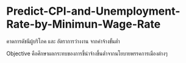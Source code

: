# Predict-CPI-and-Unemployment-Rate-by-Minimun-Wage-Rate
คาดการดัชนีผู้บริโภค และ อัตราการว่างงาน จากค่าจ้างขั้นต่ำ

Objective คือศึกษาผลกระทบของการขึ้น่าจ้างขึ้นต่ำจากนโยบายพรรคการเมืองต่างๆ
